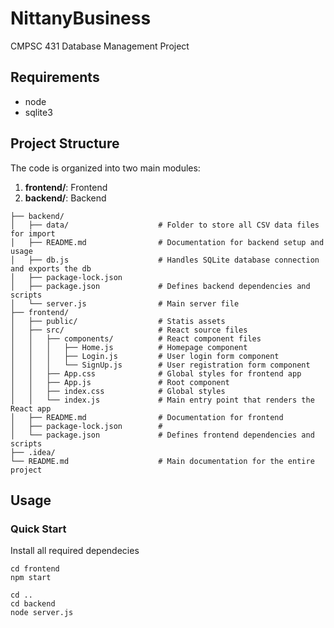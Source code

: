 # NittanyBusiness
CMPSC 431 Database Management Project

## Requirements

* node
* sqlite3


## Project Structure
The code is organized into two main modules:

1. **frontend/**: Frontend
2. **backend/**: Backend

~~~
├── backend/
│   ├── data/                    # Folder to store all CSV data files for import
│   ├── README.md                # Documentation for backend setup and usage
│   ├── db.js                    # Handles SQLite database connection and exports the db
│   ├── package-lock.json        
│   ├── package.json             # Defines backend dependencies and scripts
│   └── server.js                # Main server file
├── frontend/
│   ├── public/                  # Statis assets
│   ├── src/                     # React source files
│   │   ├── components/          # React component files
│   │   │   ├── Home.js          # Homepage component
│   │   │   ├── Login.js         # User login form component
│   │   │   └── SignUp.js        # User registration form component
│   │   ├── App.css              # Global styles for frontend app
│   │   ├── App.js               # Root component
│   │   ├── index.css            # Global styles
│   │   └── index.js             # Main entry point that renders the React app
│   ├── README.md                # Documentation for frontend
│   ├── package-lock.json        # 
│   └── package.json             # Defines frontend dependencies and scripts
├── .idea/
└── README.md                    # Main documentation for the entire project
~~~



## Usage

### Quick Start
Install all required dependecies
```
cd frontend
npm start

cd ..
cd backend
node server.js

```
